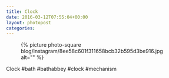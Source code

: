 ```yaml
---
title: Clock
date: 2016-03-12T07:55:04+00:00
layout: photopost
categories:
---
```


<figure class="photo photo--square">
  {% picture photo-square blog/instagram/8ee58c601f311658bcb32b595d3be916.jpg alt="" %}
</figure>

Clock
#bath #bathabbey #clock #mechanism
